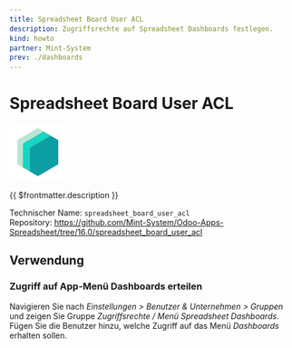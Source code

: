 ```yaml
---
title: Spreadsheet Board User ACL
description: Zugriffsrechte auf Spreadsheet Dashboards festlegen.
kind: howto
partner: Mint-System
prev: ./dashboards
---
```


# Spreadsheet Board User ACL

![](attachments/icons_odoo_mint_system.png)

{{ $frontmatter.description }}

Technischer Name: `spreadsheet_board_user_acl`\
Repository: <https://github.com/Mint-System/Odoo-Apps-Spreadsheet/tree/16.0/spreadsheet_board_user_acl>

## Verwendung

### Zugriff auf App-Menü Dashboards erteilen

Navigieren Sie nach _Einstellungen > Benutzer & Unternehmen > Gruppen_ und zeigen Sie Gruppe _Zugriffsrechte / Menü Spreadsheet Dashboards_. Fügen Sie die Benutzer hinzu, welche Zugriff auf das Menü _Dashboards_ erhalten sollen.

